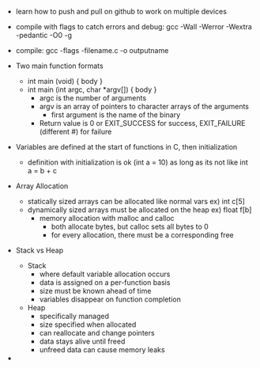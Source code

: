 - learn how to push and pull on github to work on multiple devices
- compile with flags to catch errors and debug: gcc -Wall -Werror -Wextra -pedantic -O0 -g
- compile: gcc -flags -filename.c -o outputname

- Two main function formats

  - int main (void) { body }
  - int main (int argc, char \*argv[]) { body }
    - argc is the number of arguments
    - argv is an array of pointers to character arrays of the arguments
      - first argument is the name of the binary
    - Return value is 0 or EXIT_SUCCESS for success, EXIT_FAILURE (different #) for failure

- Variables are defined at the start of functions in C, then initialization

  - definition with initialization is ok (int a = 10) as long as its not like int a = b + c

- Array Allocation

  - statically sized arrays can be allocated like normal vars
    ex) int c[5]
  - dynamically sized arrays must be allocated on the heap
    ex) float f[b]
    - memory allocation with malloc and calloc
      - both allocate bytes, but calloc sets all bytes to 0
      - for every allocation, there must be a corresponding free

- Stack vs Heap

  - Stack
    - where default variable allocation occurs
    - data is assigned on a per-function basis
    - size must be known ahead of time
    - variables disappear on function completion
  - Heap
    - specifically managed
    - size specified when allocated
    - can reallocate and change pointers
    - data stays alive until freed
    - unfreed data can cause memory leaks

-
